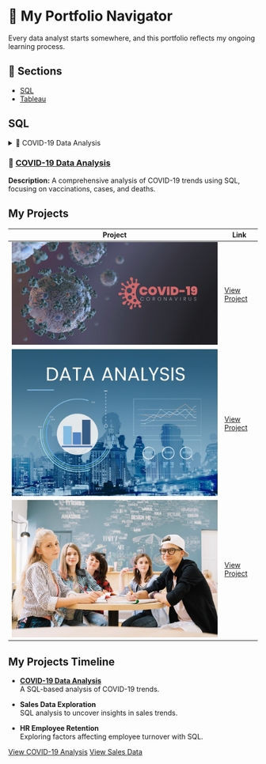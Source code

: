 # 🧭 My Portfolio Navigator

Every data analyst starts somewhere, and this portfolio reflects my ongoing learning process.

## 🔗 Sections

- [SQL](#sql)
- [Tableau](#python)

## SQL

<details>
  <summary>📌 COVID-19 Data Analysis</summary>
  **Description:** Analyzed COVID-19 cases, deaths, and vaccinations using SQL queries.  

  🔗 [View Project](https://your-link.com)
</details>

### 🌟 [COVID-19 Data Analysis](#)
**Description:** A comprehensive analysis of COVID-19 trends using SQL, focusing on vaccinations, cases, and deaths.


## My Projects

| Project | Link |
|---------|------|
| ![COVID-19 Data](IMAGES/covid1.jpg) | [View Project](#) |
| ![Sales Data](IMAGES/data.jpg) | [View Project](#) |
| ![HR Analysis](IMAGES/students.jpg) | [View Project](#) |


## My Projects Timeline

- **[COVID-19 Data Analysis](https://your-link.com)**  
  A SQL-based analysis of COVID-19 trends.

- **Sales Data Exploration**  
   SQL analysis to uncover insights in sales trends.

- **HR Employee Retention**  
  Exploring factors affecting employee turnover with SQL.


<a href="#project-link" class="button">View COVID-19 Analysis</a>
<a href="#project-link" class="button">View Sales Data</a>

